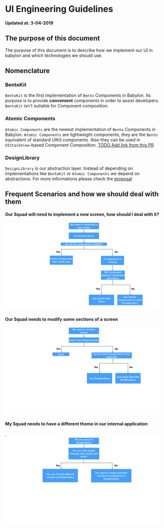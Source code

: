 # UI Engineering Guidelines

#### Updated at: 3-04-2019

## The purpose of this document
The purpose of this document is to describe how we implement our UI in babylon and which technologies we should use.

## Nomenclature

### BentoKit

`BentoKit` is the first implementation of `Bento` Components in Babylon.
Its purpose is to provide __convenient__ components in order to assist developers.
`BentoKit` isn't suitable for Component composition. 

### Atomic Components
`Atomic Components` are the newest implementation of `Bento` Components in Babylon.
`Atomic Components` are lightweight components, they are the `Bento` equivalent of standard UIKit components. Also they can be used in `UIStackView`-based Component Composition.
[TODO Add link from this PR](https://github.com/Babylonpartners/ios-playbook/pull/72)

### DesignLibrary

`DesignLibrary` is our abstraction layer.
Instead of depending on implementations like `BentoKit` or `Atomic Components` we depend on abstractions.
For more informations please check the [proposal](./Proposals/BabylonDesignLibrary.md)

## Frequent Scenarios and how we should deal with them

#### Our Squad will need to implement a new screen, how should I deal with it?
![Diagram](./UI_engineering_guidelines_assets/our_Squad_will_need_to_implement_a_new_screen.png)


#### Our Squad needs to modify some sections of a screen
![Diagram](./UI_engineering_guidelines_assets/squad_modify_existing_screen.png)

#### My Squad needs to have a different theme in our internal application
.![Diagram](./UI_engineering_guidelines_assets/we_need_a_new_theme.png)
